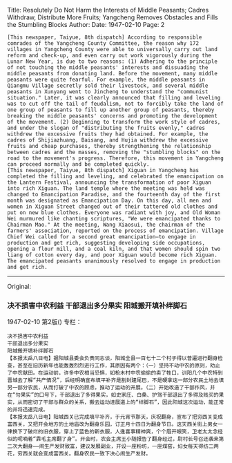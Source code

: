 Title: Resolutely Do Not Harm the Interests of Middle Peasants; Cadres Withdraw, Distribute More Fruits; Yangcheng Removes Obstacles and Fills the Stumbling Blocks
Author:
Date: 1947-02-10
Page: 2

    [This newspaper, Taiyue, 8th dispatch] According to responsible comrades of the Yangcheng County Committee, the reason why 172 villages in Yangcheng County were able to universally carry out land reform and check-up, and even carry out work vigorously during the Lunar New Year, is due to two reasons: (1) Adhering to the principle of not touching the middle peasants' interests and dissuading the middle peasants from donating land. Before the movement, many middle peasants were quite fearful. For example, the middle peasants in Qiangmu Village secretly sold their livestock, and several middle peasants in Xunyang went to Jincheng to understand the "communist situation." Later, it was clearly announced that filling and leveling was to cut off the tail of feudalism, not to forcibly take the land of one group of peasants to fill up another group of peasants, thereby breaking the middle peasants' concerns and promoting the development of the movement. (2) Beginning to transform the work style of cadres, and under the slogan of "distributing the fruits evenly," cadres withdrew the excessive fruits they had obtained. For example, the cadres of Shijiazhuang, Baisang, and Hujia withdrew the excessive fruits and cheap purchases, thereby strengthening the relationship between cadres and the masses, removing the "stumbling blocks" on the road to the movement's progress. Therefore, this movement in Yangcheng can proceed normally and be completed quickly.
    [This newspaper, Taiyue, 8th dispatch] Xiguan in Yangcheng has completed the filling and leveling, and celebrated the emancipation on the Lantern Festival, announcing the transformation of poor Xiguan into rich Xiguan. The land temple where the meeting was held was changed to Emancipation Paradise, and the fourteenth day of the first month was designated as Emancipation Day. On this day, all men and women in Xiguan Street changed out of their tattered old clothes and put on new blue clothes. Everyone was radiant with joy, and Old Woman Wei murmured like chanting scriptures, "We were emancipated thanks to Chairman Mao." At the meeting, Wang Xiaosui, the chairman of the farmers' association, reported on the process of emancipation. Village Chief Wei called for a second great emancipation—to engage in production and get rich, suggesting developing side occupations, opening a flour mill, and a coal kiln, and that women should spin two liang of cotton every day, and poor Xiguan would become rich Xiguan. The emancipated peasants unanimously resolved to engage in production and get rich.



<hr /> 

Original: 


### 决不损害中农利益  干部退出多分果实  阳城搬开填补绊脚石

1947-02-10
第2版()
专栏：

    决不损害中农利益
    干部退出多分果实
    阳城搬开填补绊脚石
    【本报太岳八日电】据阳城县委会负责同志谈，阳城全县一百七十二个村子得以普遍进行翻身检查，甚至在旧历新年也能轰轰烈烈进行工作，其原因有两个：（一）坚持不动中农的原则，劝止了中农献田。在运动前，许多中农相当恐惧，如枪木村中农偷偷的卖了牲口，训阳几个中农特到晋城去了解“共产情况”，后经明确宣布填平补齐是割封建尾巴，不是硬拿这一部分农民土地去填另一部分农民，从而打破了中农的顾虑，推动了运动的开展。（二）开始改造了干部作风，并在“匀果实”的口号下，干部退出了多得果实，如史家庄、白桑、护驾干部退出了多得及贱买的果实，从而密切了干部与群众的关系，搬去运动进展道上的“绊脚石”，因此阳城这次运动，能正常的并将迅速完成。
    【本报太岳八日电】阳城西关已完成填平补齐，于元宵节那天，庆祝翻身，宣布了把穷西关变成富西关，又把开会地方的土地庙改为翻身乐园，订正月十四日为翻身节日。这天西关街上男女一律换下了破烂的旧衣服，穿上了蓝色的新衣服，人逢喜事精神爽，个个眉开眼笑，卫老太太念经似的呢喃着“靠毛主席翻了身”。开会时，农会主席王小随报告了翻身经过，尉村长号召还袭来第二次大翻身——闹生产发财致富，建议发展副业，开设一座粉坊，一座煤窑，妇女每天得纺二两花，穷西关就会变成富西关。翻身农民一致下决心闹生产发财。
